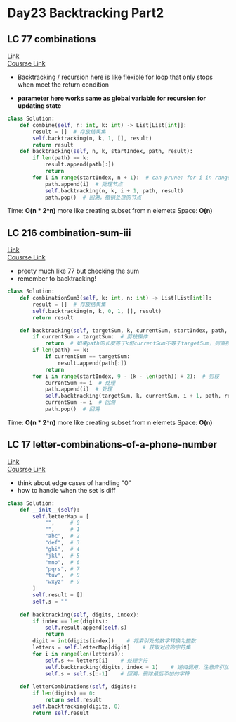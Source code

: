 # Day23 Backtracking Part2


## LC 77 combinations
[Link](https://leetcode.com/problems/combinations/description/)   
[Cousrse Link](https://programmercarl.com/0077.%E7%BB%84%E5%90%88.html)    

- Backtracking / recursion here is like flexible for loop that only stops when meet the return condition

- **parameter here works same as global variable for recursion for updating state**
```python
class Solution:
    def combine(self, n: int, k: int) -> List[List[int]]:
        result = []  # 存放结果集
        self.backtracking(n, k, 1, [], result)
        return result
    def backtracking(self, n, k, startIndex, path, result):
        if len(path) == k:
            result.append(path[:])
            return
        for i in range(startIndex, n + 1):  # can prune: for i in range(startIndex, n - (k - len(path)) + 2):
            path.append(i)  # 处理节点
            self.backtracking(n, k, i + 1, path, result)
            path.pop()  # 回溯，撤销处理的节点
```
Time: **O(n * 2^n)** more like creating subset from n elemets
Space: **O(n)** 

##  LC 216 combination-sum-iii
[Link](https://leetcode.com/problems/combination-sum-iii/description/)   
[Cousrse Link](https://programmercarl.com/0216.%E7%BB%84%E5%90%88%E6%80%BB%E5%92%8CIII.html)
  
- preety much like 77 but checking the sum
- remember to backtracking!
```python
class Solution:
    def combinationSum3(self, k: int, n: int) -> List[List[int]]:
        result = []  # 存放结果集
        self.backtracking(n, k, 0, 1, [], result)
        return result

    def backtracking(self, targetSum, k, currentSum, startIndex, path, result):
        if currentSum > targetSum:  # 剪枝操作
            return  # 如果path的长度等于k但currentSum不等于targetSum，则直接返回
        if len(path) == k:
            if currentSum == targetSum:
                result.append(path[:])
            return
        for i in range(startIndex, 9 - (k - len(path)) + 2):  # 剪枝
            currentSum += i  # 处理
            path.append(i)  # 处理
            self.backtracking(targetSum, k, currentSum, i + 1, path, result)  # 注意i+1调整startIndex
            currentSum -= i  # 回溯
            path.pop()  # 回溯
```

Time: **O(n * 2^n)** more like creating subset from n elemets
Space: **O(n)** 


##  LC 17 letter-combinations-of-a-phone-number
[Link](https://leetcode.com/problems/letter-combinations-of-a-phone-number/description/)   
[Cousrse Link](https://programmercarl.com/0017.%E7%94%B5%E8%AF%9D%E5%8F%B7%E7%A0%81%E7%9A%84%E5%AD%97%E6%AF%8D%E7%BB%84%E5%90%88.html)
  
- think about edge cases of handling "0"
- how to handle when the set is diff
```python
class Solution:
    def __init__(self):
        self.letterMap = [
            "",     # 0
            "",     # 1
            "abc",  # 2
            "def",  # 3
            "ghi",  # 4
            "jkl",  # 5
            "mno",  # 6
            "pqrs", # 7
            "tuv",  # 8
            "wxyz"  # 9
        ]
        self.result = []
        self.s = ""
    
    def backtracking(self, digits, index):
        if index == len(digits):
            self.result.append(self.s)
            return
        digit = int(digits[index])    # 将索引处的数字转换为整数
        letters = self.letterMap[digit]    # 获取对应的字符集
        for i in range(len(letters)):
            self.s += letters[i]    # 处理字符
            self.backtracking(digits, index + 1)    # 递归调用，注意索引加1，处理下一个数字
            self.s = self.s[:-1]    # 回溯，删除最后添加的字符
    
    def letterCombinations(self, digits):
        if len(digits) == 0:
            return self.result
        self.backtracking(digits, 0)
        return self.result
```
